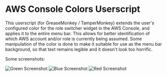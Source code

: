 # AWS Console Colors Userscript

This userscript (for GreaseMonkey / TamperMonkey) extends the user's configured color for the role switcher widget in the AWS Console, and applies it to the entire menu bar. This allows for better identification of which AWS account and/or role is currently being assumed. Some manipulation of the color is done to make it suitable for use as the menu bar background, so that text remains legible and it doesn't look too horrific.

Some screenshots:

![Green Screenshot](https://user-images.githubusercontent.com/251987/40589702-7896439c-61f2-11e8-89dc-45a28e45168b.png "Green Screenshot")
![Blue Screenshot](https://user-images.githubusercontent.com/251987/40589706-7f5cd268-61f2-11e8-8c81-17f1a789234d.png "Blue Screenshot")
![Red Screenshot](https://user-images.githubusercontent.com/251987/40589707-829255d4-61f2-11e8-8865-c0816606933d.png "Red Screenshot")
